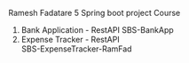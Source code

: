 Ramesh Fadatare 5 Spring boot project Course

1. Bank Application - RestAPI
	SBS-BankApp
2. Expense Tracker - RestAPI	
	SBS-ExpenseTracker-RamFad
	
